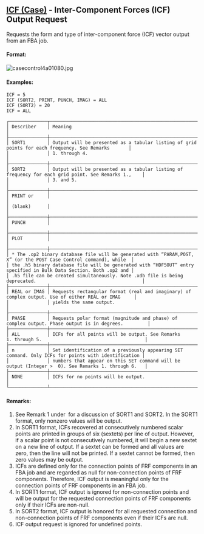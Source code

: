 ## [ICF (Case)](https://nexus.hexagon.com/documentationcenter/bundle/MSC_Nastran_2022.4/page/Nastran_Combined_Book/qrg/casecontrol4a/TOC.ICF.Case.xhtml) - Inter-Component Forces (ICF) Output Request

Requests the form and type of inter-component force (ICF) vector output from an FBA job.

#### Format:

![casecontrol4a01080.jpg](https://help-be.hexagonmi.com/bundle/MSC_Nastran_2022.4/page/Nastran_Combined_Book/qrg/casecontrol4a/../../../assets/casecontrol4a01080.jpg?_LANG=enus)  

#### Examples:

```nastran
ICF = 5
ICF (SORT2, PRINT, PUNCH, IMAG) = ALL
ICF (SORT2) = 20
ICF = ALL
```

```text
┌──────────────┬────────────────────────────────────────────────────────────────────────────────────────────────────┐
│ Describer    │ Meaning                                                                                            │
├──────────────┼────────────────────────────────────────────────────────────────────────────────────────────────────┤
│ SORT1        │ Output will be presented as a tabular listing of grid points for each frequency. See Remarks       │
│              │ 1. through 4.                                                                                      │
├──────────────┼────────────────────────────────────────────────────────────────────────────────────────────────────┤
│ SORT2        │ Output will be presented as a tabular listing of frequency for each grid point. See Remarks 1.,    │
│              │ 3. and 5.                                                                                          │
├──────────────┼────────────────────────────────────────────────────────────────────────────────────────────────────┤
│ PRINT or     │                                                                                                    │
│ (blank)      │                                                                                                    │
├──────────────┼────────────────────────────────────────────────────────────────────────────────────────────────────┤
│ PUNCH        │                                                                                                    │
├──────────────┼────────────────────────────────────────────────────────────────────────────────────────────────────┤
│ PLOT         │                                                                                                    │
├──────────────┼────────────────────────────────────────────────────────────────────────────────────────────────────┤
│ * The .op2 binary database file will be generated with “PARAM,POST, X” (or the POST Case Control command), while  │
│ the .h5 binary database file will be generated with “HDF5OUT” entry specified in Bulk Data Section. Both .op2 and │
│ .h5 file can be created simultaneously. Note .xdb file is being deprecated.                                       │
├──────────────┼────────────────────────────────────────────────────────────────────────────────────────────────────┤
│ REAL or IMAG │ Requests rectangular format (real and imaginary) of complex output. Use of either REAL or IMAG     │
│              │ yields the same output.                                                                            │
├──────────────┼────────────────────────────────────────────────────────────────────────────────────────────────────┤
│ PHASE        │ Requests polar format (magnitude and phase) of complex output. Phase output is in degrees.         │
├──────────────┼────────────────────────────────────────────────────────────────────────────────────────────────────┤
│ ALL          │ ICFs for all points will be output. See Remarks 1. through 5.                                      │
├──────────────┼────────────────────────────────────────────────────────────────────────────────────────────────────┤
│ n            │ Set identification of a previously appearing SET command. Only ICFs for points with identification │
│              │ numbers that appear on this SET command will be output (Integer >  0). See Remarks 1. through 6.   │
├──────────────┼────────────────────────────────────────────────────────────────────────────────────────────────────┤
│ NONE         │ ICFs for no points will be output.                                                                 │
└──────────────┴────────────────────────────────────────────────────────────────────────────────────────────────────┘
```

#### Remarks:

1. See Remark 1 under   for a discussion of SORT1 and SORT2. In the SORT1 format, only nonzero values will be output.
2. In SORT1 format, ICFs recovered at consecutively numbered scalar points are printed in groups of six (sextets) per line of output. However, if a scalar point is not consecutively numbered, it will begin a new sextet on a new line of output. If a sextet can be formed and all values are zero, then the line will not be printed. If a sextet cannot be formed, then zero values may be output.
3. ICFs are defined only for the connection points of FRF components in an FBA job and are regarded as null for non-connection points of FRF components. Therefore, ICF output is meaningful only for the connection points of FRF components in an FBA job.
4. In SORT1 format, ICF output is ignored for non-connection points and will be output for the requested connection points of FRF components only if their ICFs are non-null.
5. In SORT2 format, ICF output is honored for all requested connection and non-connection points of FRF components even if their ICFs are null.
6. ICF output request is ignored for undefined points.
